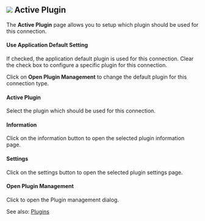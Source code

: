 ## ![](/images/RoyalTS/Application/SVG_ApplicationPlugins_32.svg#img_header) Active Plugin
The **Active Plugin** page allows you to setup which plugin should be used for this connection.

#### Use Application Default Setting
If checked, the application default plugin is used for this connection. Clear the check box to configure a specific plugin for this connection.  

Click on **Open Plugin Management** to change the default plugin for this connection type.

#### Active Plugin
Select the plugin which should be used for this connection.

#### Information
Click on the information button to open the selected plugin information page.

#### Settings
Click on the settings button to open the selected plugin settings page.

#### Open Plugin Management
Click to open the Plugin management dialog.
 
See also: [Plugins](xref:royalts_intro_plugins)